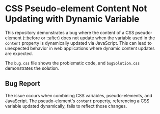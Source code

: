 # CSS Pseudo-element Content Not Updating with Dynamic Variable

This repository demonstrates a bug where the content of a CSS pseudo-element (::before or ::after) does not update when the variable used in the `content` property is dynamically updated via JavaScript.  This can lead to unexpected behavior in web applications where dynamic content updates are expected.

The `bug.css` file shows the problematic code, and `bugSolution.css` demonstrates the solution.

## Bug Report

The issue occurs when combining CSS variables, pseudo-elements, and JavaScript.  The pseudo-element's `content` property, referencing a CSS variable updated dynamically, fails to reflect those changes.